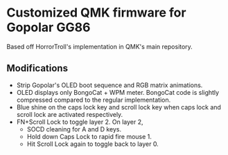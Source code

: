 # Customized QMK firmware for Gopolar GG86

Based off HorrorTroll's implementation in QMK's main repository.

## Modifications

- Strip Gopolar's OLED boot sequence and RGB matrix animations.
- OLED displays only BongoCat + WPM meter. BongoCat code is slightly compressed compared to the regular implementation.
- Blue shine on the caps lock key and scroll lock key when caps lock and scroll lock are activated respectively.
- FN+Scroll Lock to toggle layer 2. On layer 2,
  - SOCD cleaning for A and D keys.
  - Hold down Caps Lock to rapid fire mouse 1.
  - Hit Scroll Lock again to toggle back to layer 0.
